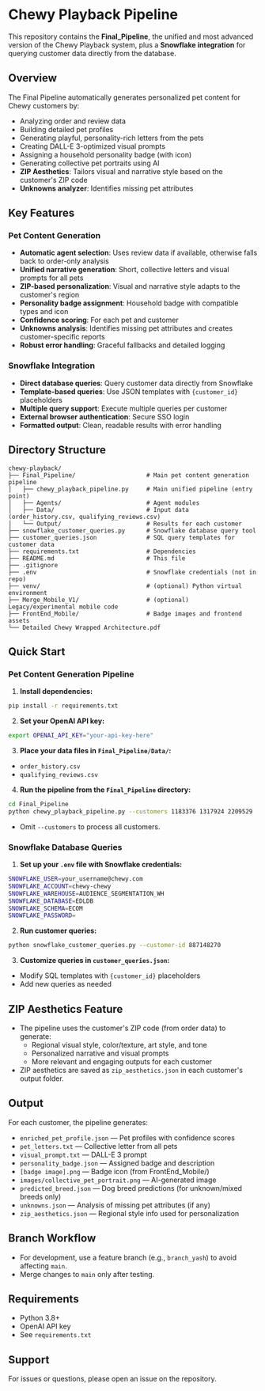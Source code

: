 # Chewy Playback Pipeline

This repository contains the **Final_Pipeline**, the unified and most advanced version of the Chewy Playback system, plus a **Snowflake integration** for querying customer data directly from the database.

## Overview

The Final Pipeline automatically generates personalized pet content for Chewy customers by:
- Analyzing order and review data
- Building detailed pet profiles
- Generating playful, personality-rich letters from the pets
- Creating DALL-E 3-optimized visual prompts
- Assigning a household personality badge (with icon)
- Generating collective pet portraits using AI
- **ZIP Aesthetics**: Tailors visual and narrative style based on the customer's ZIP code
- **Unknowns analyzer**: Identifies missing pet attributes

## Key Features

### Pet Content Generation
- **Automatic agent selection**: Uses review data if available, otherwise falls back to order-only analysis
- **Unified narrative generation**: Short, collective letters and visual prompts for all pets
- **ZIP-based personalization**: Visual and narrative style adapts to the customer's region
- **Personality badge assignment**: Household badge with compatible types and icon
- **Confidence scoring**: For each pet and customer
- **Unknowns analysis**: Identifies missing pet attributes and creates customer-specific reports
- **Robust error handling**: Graceful fallbacks and detailed logging

### Snowflake Integration
- **Direct database queries**: Query customer data directly from Snowflake
- **Template-based queries**: Use JSON templates with `{customer_id}` placeholders
- **Multiple query support**: Execute multiple queries per customer
- **External browser authentication**: Secure SSO login
- **Formatted output**: Clean, readable results with error handling

## Directory Structure

```
chewy-playback/
├── Final_Pipeline/                    # Main pet content generation pipeline
│   ├── chewy_playback_pipeline.py     # Main unified pipeline (entry point)
│   ├── Agents/                        # Agent modules
│   ├── Data/                          # Input data (order_history.csv, qualifying_reviews.csv)
│   └── Output/                        # Results for each customer
├── snowflake_customer_queries.py      # Snowflake database query tool
├── customer_queries.json              # SQL query templates for customer data
├── requirements.txt                   # Dependencies
├── README.md                          # This file
├── .gitignore
├── .env                               # Snowflake credentials (not in repo)
├── venv/                              # (optional) Python virtual environment
├── Merge_Mobile_V1/                   # (optional) Legacy/experimental mobile code
├── FrontEnd_Mobile/                   # Badge images and frontend assets
└── Detailed Chewy Wrapped Architecture.pdf
```

## Quick Start

### Pet Content Generation Pipeline

1. **Install dependencies:**
```bash
pip install -r requirements.txt
```

2. **Set your OpenAI API key:**
```bash
export OPENAI_API_KEY="your-api-key-here"
```

3. **Place your data files in `Final_Pipeline/Data/`:**
- `order_history.csv`
- `qualifying_reviews.csv`

4. **Run the pipeline from the `Final_Pipeline` directory:**
```bash
cd Final_Pipeline
python chewy_playback_pipeline.py --customers 1183376 1317924 2209529
```
- Omit `--customers` to process all customers.

### Snowflake Database Queries

1. **Set up your `.env` file with Snowflake credentials:**
```bash
SNOWFLAKE_USER=your_username@chewy.com
SNOWFLAKE_ACCOUNT=chewy-chewy
SNOWFLAKE_WAREHOUSE=AUDIENCE_SEGMENTATION_WH
SNOWFLAKE_DATABASE=EDLDB
SNOWFLAKE_SCHEMA=ECOM
SNOWFLAKE_PASSWORD=
```

2. **Run customer queries:**
```bash
python snowflake_customer_queries.py --customer-id 887148270
```

3. **Customize queries in `customer_queries.json`:**
- Modify SQL templates with `{customer_id}` placeholders
- Add new queries as needed

## ZIP Aesthetics Feature
- The pipeline uses the customer's ZIP code (from order data) to generate:
  - Regional visual style, color/texture, art style, and tone
  - Personalized narrative and visual prompts
  - More relevant and engaging outputs for each customer
- ZIP aesthetics are saved as `zip_aesthetics.json` in each customer's output folder.

## Output
For each customer, the pipeline generates:
- `enriched_pet_profile.json` — Pet profiles with confidence scores
- `pet_letters.txt` — Collective letter from all pets
- `visual_prompt.txt` — DALL-E 3 prompt
- `personality_badge.json` — Assigned badge and description
- `[badge image].png` — Badge icon (from FrontEnd_Mobile/)
- `images/collective_pet_portrait.png` — AI-generated image
- `predicted_breed.json` — Dog breed predictions (for unknown/mixed breeds only)
- `unknowns.json` — Analysis of missing pet attributes (if any)
- `zip_aesthetics.json` — Regional style info used for personalization

## Branch Workflow
- For development, use a feature branch (e.g., `branch_yash`) to avoid affecting `main`.
- Merge changes to `main` only after testing.

## Requirements
- Python 3.8+
- OpenAI API key
- See `requirements.txt`

## Support
For issues or questions, please open an issue on the repository.
